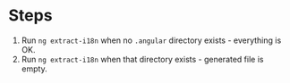# Steps

1. Run `ng extract-i18n` when no `.angular` directory exists - everything is OK.
2. Run `ng extract-i18n` when that directory exists - generated file is empty.

